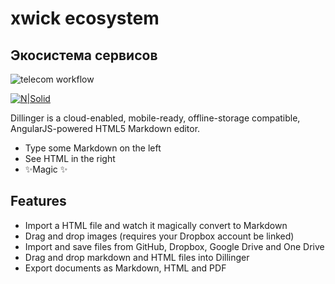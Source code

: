 # xwick ecosystem
## Экосистема сервисов

![telecom workflow](https://github.com/sihuannewrise/xwick/actions/workflows/telecom.yml/badge.svg?branch=main)

[![N|Solid](https://cldup.com/dTxpPi9lDf.thumb.png)](https://nodesource.com/products/nsolid)


Dillinger is a cloud-enabled, mobile-ready, offline-storage compatible,
AngularJS-powered HTML5 Markdown editor.

- Type some Markdown on the left
- See HTML in the right
- ✨Magic ✨

## Features

- Import a HTML file and watch it magically convert to Markdown
- Drag and drop images (requires your Dropbox account be linked)
- Import and save files from GitHub, Dropbox, Google Drive and One Drive
- Drag and drop markdown and HTML files into Dillinger
- Export documents as Markdown, HTML and PDF
